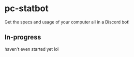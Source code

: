 # pc-statbot
Get the specs and usage of your computer all in a Discord bot!

## In-progress
haven't even started yet lol